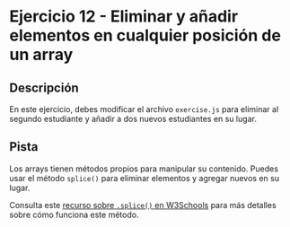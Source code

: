 # Ejercicio 12 - Eliminar y añadir elementos en cualquier posición de un array

## Descripción

En este ejercicio, debes modificar el archivo `exercise.js` para eliminar al segundo estudiante y añadir a dos nuevos estudiantes en su lugar.

## Pista

Los arrays tienen métodos propios para manipular su contenido. Puedes usar el método `splice()` para eliminar elementos y agregar nuevos en su lugar.

Consulta este [recurso sobre `.splice()` en W3Schools](https://www.w3schools.com/jsref/jsref_splice.asp) para más detalles sobre cómo funciona este método.
